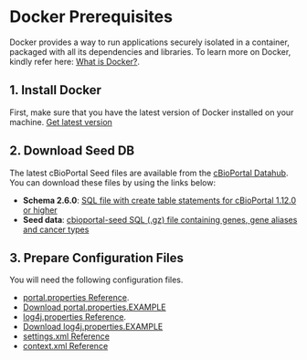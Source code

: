 # Docker Prerequisites

Docker provides a way to run applications securely isolated in a container, packaged with all its dependencies and libraries.
To learn more on Docker, kindly refer here: [What is Docker?](https://www.docker.com/what-docker).

## 1. Install Docker

First, make sure that you have the latest version of Docker installed on your machine. [Get latest version](https://www.docker.com/products/overview#/install_the_platform)

## 2. Download Seed DB

The latest cBioPortal Seed files are available from the [cBioPortal Datahub](https://github.com/cBioPortal/datahub/tree/master/seedDB).    
You can download these files by using the links below:

- **Schema 2.6.0**: [SQL file with create table statements for cBioPortal 1.12.0 or higher](https://raw.githubusercontent.com/cBioPortal/cbioportal/v1.13.1/db-scripts/src/main/resources/cgds.sql)
- **Seed data**: [cbioportal-seed SQL (.gz) file containing genes, gene aliases and cancer types](https://github.com/cBioPortal/datahub/raw/219cf5fc9a553dbc2bfa28a18283087def4a5cf4/seedDB/seed-cbioportal_hg19_v2.6.0.sql.gz)

## 3. Prepare Configuration Files

You will need the following configuration files.

- [portal.properties Reference](Pre-Build-Steps.md#prepare-property-files).
- [Download portal.properties.EXAMPLE](../src/main/resources/portal.properties.EXAMPLE)
- [log4j.properties  Reference](Pre-Build-Steps.md#prepare-the-log4jproperties-file).
- [Download log4j.properties.EXAMPLE](../src/main/resources/log4j.properties.EXAMPLE)
- [settings.xml Reference](Pre-Build-Steps.md#create-a-maven-settings-file)
- [context.xml Reference](Deploying.md#set-up-the-database-connection-pool)
